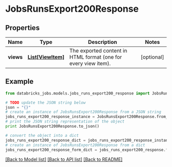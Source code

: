 # JobsRunsExport200Response


## Properties
Name | Type | Description | Notes
------------ | ------------- | ------------- | -------------
**views** | [**List[ViewItem]**](ViewItem.md) | The exported content in HTML format (one for every view item). | [optional] 

## Example

```python
from databricks_jobs.models.jobs_runs_export200_response import JobsRunsExport200Response

# TODO update the JSON string below
json = "{}"
# create an instance of JobsRunsExport200Response from a JSON string
jobs_runs_export200_response_instance = JobsRunsExport200Response.from_json(json)
# print the JSON string representation of the object
print JobsRunsExport200Response.to_json()

# convert the object into a dict
jobs_runs_export200_response_dict = jobs_runs_export200_response_instance.to_dict()
# create an instance of JobsRunsExport200Response from a dict
jobs_runs_export200_response_form_dict = jobs_runs_export200_response.from_dict(jobs_runs_export200_response_dict)
```
[[Back to Model list]](../README.md#documentation-for-models) [[Back to API list]](../README.md#documentation-for-api-endpoints) [[Back to README]](../README.md)


